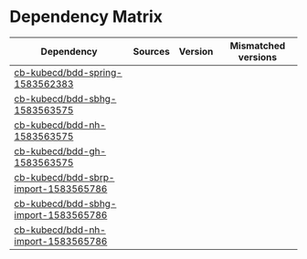 # Dependency Matrix

Dependency | Sources | Version | Mismatched versions
---------- | ------- | ------- | -------------------
[cb-kubecd/bdd-spring-1583562383](https://github.com/cb-kubecd/bdd-spring-1583562383.git) |  | []() | 
[cb-kubecd/bdd-sbhg-1583563575](https://github.com/cb-kubecd/bdd-sbhg-1583563575.git) |  | []() | 
[cb-kubecd/bdd-nh-1583563575](https://github.com/cb-kubecd/bdd-nh-1583563575.git) |  | []() | 
[cb-kubecd/bdd-gh-1583563575](https://github.com/cb-kubecd/bdd-gh-1583563575.git) |  | []() | 
[cb-kubecd/bdd-sbrp-import-1583565786](https://github.com/cb-kubecd/bdd-sbrp-import-1583565786.git) |  | []() | 
[cb-kubecd/bdd-sbhg-import-1583565786](https://github.com/cb-kubecd/bdd-sbhg-import-1583565786.git) |  | []() | 
[cb-kubecd/bdd-nh-import-1583565786](https://github.com/cb-kubecd/bdd-nh-import-1583565786.git) |  | []() | 
